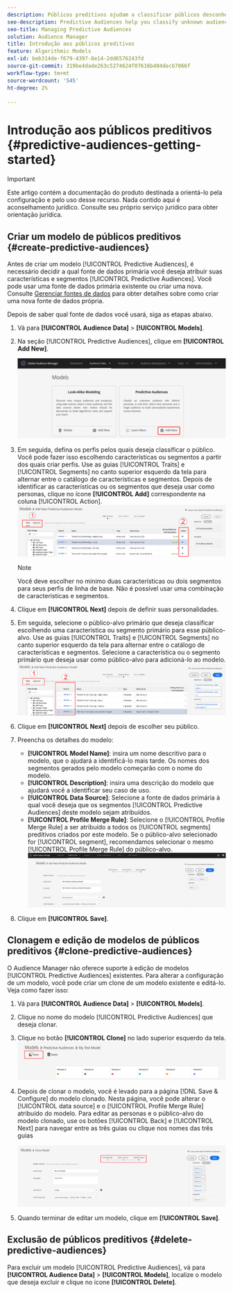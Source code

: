 ```yaml
---
description: Públicos preditivos ajudam a classificar públicos desconhecidos em personas distintas em tempo real, usando a ciência de dados.
seo-description: Predictive Audiences help you classify unknown audiences into distinct personas in real-time, using data science.
seo-title: Managing Predictive Audiences
solution: Audience Manager
title: Introdução aos públicos preditivos
feature: Algorithmic Models
exl-id: beb314de-f679-4397-8e14-2dd6576243fd
source-git-commit: 319be4dade263c5274624f07616b404decb7066f
workflow-type: tm+mt
source-wordcount: '545'
ht-degree: 2%

---
```


# Introdução aos públicos preditivos {#predictive-audiences-getting-started}

>[!IMPORTANT]
>Este artigo contém a documentação do produto destinada a orientá-lo pela configuração e pelo uso desse recurso. Nada contido aqui é aconselhamento jurídico. Consulte seu próprio serviço jurídico para obter orientação jurídica.

## Criar um modelo de públicos preditivos {#create-predictive-audiences}

Antes de criar um modelo [!UICONTROL Predictive Audiences], é necessário decidir a qual fonte de dados primária você deseja atribuir suas características e segmentos [!UICONTROL Predictive Audiences]. Você pode usar uma fonte de dados primária existente ou criar uma nova. Consulte [Gerenciar fontes de dados](https://experienceleague.adobe.com/docs/audience-manager/user-guide/features/data-sources/manage-datasources.html) para obter detalhes sobre como criar uma nova fonte de dados própria.

Depois de saber qual fonte de dados você usará, siga as etapas abaixo.

1. Vá para **[!UICONTROL Audience Data]** > **[!UICONTROL Models]**.
1. Na seção [!UICONTROL Predictive Audiences], clique em **[!UICONTROL Add New]**.

   ![smart-persona-add](assets/predictive-audiences-add.png)

1. Em seguida, defina os perfis pelos quais deseja classificar o público. Você pode fazer isso escolhendo características ou segmentos a partir dos quais criar perfis. Use as guias [!UICONTROL Traits] e [!UICONTROL Segments] no canto superior esquerdo da tela para alternar entre o catálogo de características e segmentos. Depois de identificar as características ou os segmentos que deseja usar como personas, clique no ícone **[!UICONTROL Add]** correspondente na coluna [!UICONTROL Action].
   ![persona-inteligente-select-personas](assets/predictive-audiences-persona.png)
   >[!NOTE]
   >Você deve escolher no mínimo duas características ou dois segmentos para seus perfis de linha de base. Não é possível usar uma combinação de características e segmentos.
1. Clique em **[!UICONTROL Next]** depois de definir suas personalidades.
1. Em seguida, selecione o público-alvo primário que deseja classificar escolhendo uma característica ou segmento primário para esse público-alvo. Use as guias [!UICONTROL Traits] e [!UICONTROL Segments] no canto superior esquerdo da tela para alternar entre o catálogo de características e segmentos. Selecione a característica ou o segmento primário que deseja usar como público-alvo para adicioná-lo ao modelo.
   ![smart-persona-select-audience](assets/predictive-audiences-audience.png)
1. Clique em **[!UICONTROL Next]** depois de escolher seu público.
1. Preencha os detalhes do modelo:
   * **[!UICONTROL Model Name]**: insira um nome descritivo para o modelo, que o ajudará a identificá-lo mais tarde. Os nomes dos segmentos gerados pelo modelo começarão com o nome do modelo.
   * **[!UICONTROL Description]**: insira uma descrição do modelo que ajudará você a identificar seu caso de uso.
   * **[!UICONTROL Data Source]**: Selecione a fonte de dados primária à qual você deseja que os segmentos [!UICONTROL Predictive Audiences] deste modelo sejam atribuídos.
   * **[!UICONTROL Profile Merge Rule]**: Selecione o [!UICONTROL Profile Merge Rule] a ser atribuído a todos os [!UICONTROL segments] preditivos criados por este modelo. Se o público-alvo selecionado for [!UICONTROL segment], recomendamos selecionar o mesmo [!UICONTROL Profile Merge Rule] do público-alvo.
     ![predictive-audiences-save](assets/predictive-audiences-save.png)
1. Clique em **[!UICONTROL Save]**.

## Clonagem e edição de modelos de públicos preditivos {#clone-predictive-audiences}

O Audience Manager não oferece suporte à edição de modelos [!UICONTROL Predictive Audiences] existentes. Para alterar a configuração de um modelo, você pode criar um clone de um modelo existente e editá-lo. Veja como fazer isso:

1. Vá para **[!UICONTROL Audience Data]** > **[!UICONTROL Models]**.
2. Clique no nome do modelo [!UICONTROL Predictive Audiences] que deseja clonar.
3. Clique no botão **[!UICONTROL Clone]** no lado superior esquerdo da tela.
   ![predictive-audiences-clone](assets/predictive-audiences-clone.png)
4. Depois de clonar o modelo, você é levado para a página [!DNL Save & Configure] do modelo clonado. Nesta página, você pode alterar o [!UICONTROL data source] e o [!UICONTROL Profile Merge Rule] atribuído do modelo. Para editar as personas e o público-alvo do modelo clonado, use os botões [!UICONTROL Back] e [!UICONTROL Next] para navegar entre as três guias ou clique nos nomes das três guias

   ![públicos-preditivos-clone-navigate](assets/predictive-audiences-clone-navigate.png)

5. Quando terminar de editar um modelo, clique em **[!UICONTROL Save]**.

## Exclusão de públicos preditivos {#delete-predictive-audiences}

Para excluir um modelo [!UICONTROL Predictive Audiences], vá para **[!UICONTROL Audience Data]** > **[!UICONTROL Models]**, localize o modelo que deseja excluir e clique no ícone **[!UICONTROL Delete]**.
